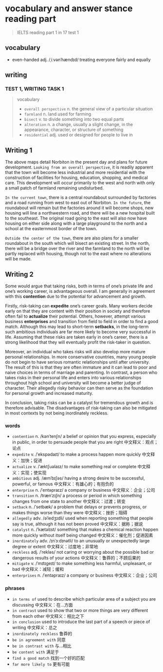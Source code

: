 # vocabulary and answer stance reading part
> IELTS reading part 1 in 17 test 1
## vocabulary
- even-handed adj. /ˌiːvənˈhændɪd/ treating everyone fairly and equally

## writing
### TEST 1, WRITING TASK 1
> vocabulary
> - `overall perspective` n. the general view of a particular situation
> - `farmland` n. land used for farming
> - `bisect` v. to divide something into two equal parts
> - `alteration` n. a change, usually a slight change, in the appearance, character, or structure of something
> - `residential` adj. used or designed for people to live in

## Writing 1
The above maps detail Norbiton in the present day and plans for future development. `Looking from an overall perspective`, it is readily apparent that the town will become less industrial and more residential with the construction of facilities for housing, education, shopping, and medical care. This development will occur primarily to the west and north with only a small patch of farmland remaining undisturbed.

`In the current town`, there is a central roundabout surrounded by factories and a road running from west to east out of Norbiton. `In the future`, the roundabout will remain but the factories around it will become shops, new housing will line a northwestern road, and there will be a new hospital built to the southeast. The original road going to the east will also now have housing on either side along with a large playground to the north and a school at the easternmost border of the town.

`Outside the center of the town`, there are also plans for a smaller roundabout in the south which will bisect an existing street. In the north, there will be a bridge over the river and the farmland to the north will be partly replaced with housing, though not to the east where no alterations will be made.

## Writing 2
Some would argue that taking risks, both in terms of one’s private life and one’s working career, is advantageous overall. I am generally in agreement with this **contention** due to the potential for advancement and growth.

Firstly, risk-taking can **expedite** one’s career goals. Many workers decide early on that they are content with their position in society and therefore often fail to **actualize** their potential. Others, however, attempt various business **enterprises** and transition from field to field in order to find a good match. Although this may lead to short-term **setbacks**, in the long-term such ambitious individuals are far more likely to become very successful in life. Assuming that these risks are taken early in one’s career, there is a strong likelihood that they will eventually profit the risk-taker in question.

Moreover, an individual who takes risks will also develop more mature personal relationships. In more conservative countries, many young people do not begin to have serious romantic relationships until after university. The result of this is that they are often immature and it can lead to poor and naive choices in terms of marriage and parenting. In contrast, a person who takes risks in their personal life and enters into various relationships throughout high school and university will become a better judge of character. Their allegedly risky behavior can then serve as the foundation for personal growth and increased maturity.

In conclusion, taking risks can be a catalyst for tremendous growth and is therefore advisable. The disadvantages of risk-taking can also be mitigated in most contexts by not being inordinately reckless.

### words
- `contention` n. /kənˈtenʃn/ a belief or opinion that you express, especially in public, in order to persuade people that you are right 中文释义：观点；论点
- `expedite` v. /ˈekspədaɪt/ to make a process happen more quickly 中文释义：加快；促进
- `actualize` v. /ˈæktʃuəlaɪz/ to make something real or complete 中文释义：实现；使实现
- `ambitious` adj. /æmˈbɪʃəs/ having a strong desire to be successful, powerful, or famous 中文释义：有雄心的；有抱负的
- `enterprise` n. /ˈentəpraɪz/ a company or business 中文释义：企业；公司
- `transition` n. /trænˈzɪʃn/ a process or period in which something changes from one state to another 中文释义：过渡；转变
- `setback` n. /ˈsetbæk/ a problem that delays or prevents progress, or makes things worse than they were 中文释义：挫折；阻碍
- `allegedly` adv. /əˈledʒɪdli/ used when reporting something that people say is true, although it has not been proved 中文释义：据称；据说
- `catalyst` n. /ˈkætəlɪst/ something that makes a chemical reaction happen more quickly without itself being changed 中文释义：催化剂；促进因素
- `inordinately` adv. /ɪnˈɔːdɪnətli/ to an unusually or unexpectedly large degree or extent 中文释义：过度地；非常地
- `reckless` adj. /ˈrekləs/ not caring or worrying about the possible bad or dangerous results of your actions 中文释义：鲁莽的；不顾后果的
- `mitigate` v. /ˈmɪtɪɡeɪt/ to make something less harmful, unpleasant, or bad 中文释义：减轻；缓和
- `enterprises` n. /ˈentəpraɪz/ a company or business 中文释义：企业；公司
### phrases
- `in terms of` used to describe which particular area of a subject you are discussing 中文释义：在…方面
- `in contrast` used to show that two or more things are very different from each other 中文释义：相比之下
- `in conclusion` used to introduce the last part of a speech or piece of writing 中文释义：总之
- `inordinately reckless` 鲁莽的
- `be in agreement with` 同意
- `be in contrast with` 与…相比
- `be content with` 满足于
- `find a good match` 找到一个好的匹配
- `far more likely to` 更有可能